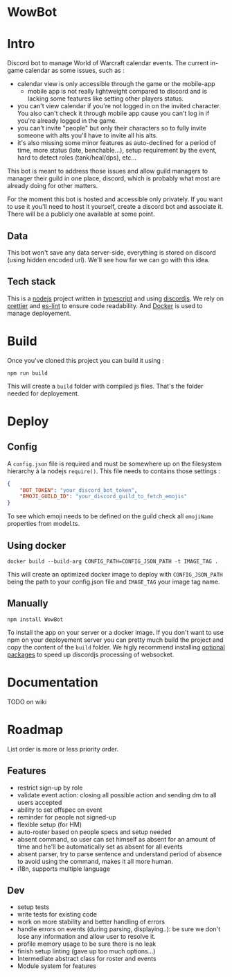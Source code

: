 # WowBot

# Intro
Discord bot to manage World of Warcraft calendar events. The current in-game calendar as some issues, such as :

- calendar view is only accessible through the game or the mobile-app
    - mobile app is not really lightweight compared to discord and is lacking some features like setting other players status.
- you can't view calendar if you're not logged in on the invited character. You also can't check it through mobile app cause you can't log in if you're already logged in the game.
- you can't invite "people" but only their characters so to fully invite someone with alts you'll have to invite all his alts.
- it's also missing some minor features as auto-declined for a period of time, more status (late, benchable...), setup requirement by the event, hard to detect roles (tank/heal/dps), etc...
  
This bot is meant to address those issues and allow guild managers to manager their guild in one place, discord, which is probably what most are already doing for other matters.

For the moment this bot is hosted and accessible only privately.
If you want to use it you'll need to host it yourself, create a discord bot and associate it. There will be a publicly one available at some point.

## Data

This bot won't save any data server-side, everything is stored on discord (using hidden encoded url). We'll see how far we can go with this idea.

## Tech stack
This is a [nodejs](https://nodejs.org) project written in [typescript](https://www.typescriptlang.org/) and using [discordjs](https://discord.js.org).
We rely on [prettier](https://prettier.io/) and [es-lint](https://eslint.org/) to ensure code readability.
And [Docker](https://www.docker.com/) is used to manage deployement.

# Build
Once you've cloned this project you can build it using :
```
npm run build
```
This will create a `build` folder with compiled js files. That's the folder needed for deployement.

# Deploy
## Config
A `config.json` file is required and must be somewhere up on the filesystem hierarchy à la nodejs `require()`.
This file needs to contains those settings :
```json
{
    "BOT_TOKEN": "your_discord_bot_token",
    "EMOJI_GUILD_ID": "your_discord_guild_to_fetch_emojis"
}
```
To see which emoji needs to be defined on the guild check all `emojiName` properties from model.ts.

## Using docker
```
docker build --build-arg CONFIG_PATH=CONFIG_JSON_PATH -t IMAGE_TAG .
```
This will create an optimized docker image to deploy with `CONFIG_JSON_PATH` being the path to your config.json file and `IMAGE_TAG` your image tag name.

## Manually
```
npm install WowBot
```
To install the app on your server or a docker image. 
If you don't want to use npm on your deployement server you can pretty much build the project and copy the content of the `build` folder.
We higly recommend installing [optional packages](https://github.com/discordjs/discord.js#optional-packages) to speed up discordjs processing of websocket.


# Documentation
TODO on wiki

# Roadmap
List order is more or less priority order.

## Features
 - restrict sign-up by role
 - validate event action: closing all possible action and sending dm to all users accepted
 - ability to set offspec on event
 - reminder for people not signed-up
 - flexible setup (for HM)
 - auto-roster based on people specs and setup needed
 - absent command, so user can set himself as absent for an amount of time and he'll be automatically set as absent for all events
 - absent parser, try to parse sentence and understand period of absence to avoid using the command, makes it all more human.
 - i18n, supports multiple language

## Dev
- setup tests
- write tests for existing code
- work on more stability and better handling of errors
- handle errors on events (during parsing, displaying..): be sure we don't lose any information and allow user to resolve it.
- profile memory usage to be sure there is no leak
- finish setup linting (gave up too much options...)
- Intermediate abstract class for roster and events
- Module system for features